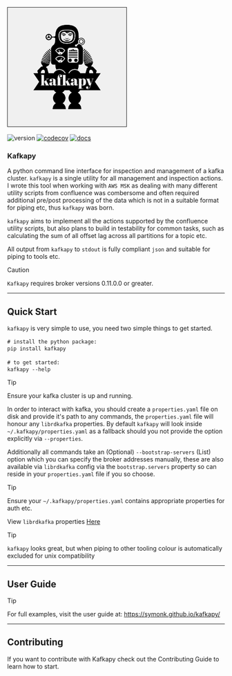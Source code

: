 <img src="https://github.com/symonk/kafkapy/blob/main/.github/images/logo.png" border="1" width="275" height="275">

![version](https://img.shields.io/pypi/v/kafkapy?color=%2342f54b&label=&style=flat-square)
[![codecov](https://codecov.io/gh/symonk/kafkapy/branch/main/graph/badge.svg)](https://codecov.io/gh/symonk/kafkapy)
[![docs](https://img.shields.io/badge/documentation-online-brightgreen.svg)](https://symonk.github.io/kafkapy/)

###  Kafkapy

A python command line interface for inspection and management of a kafka cluster.  `kafkapy` is a single utility
for all management and inspection actions.  I wrote this tool when working with `AWS MSK` as dealing with many
different utility scripts from confluence was combersome and often required additional pre/post processing of the
data which is not in a suitable format for piping etc, thus `kafkapy` was born.


`kafkapy` aims to implement all the actions supported by the confluence utility scripts, but also plans to build in
testability for common tasks, such as calculating the sum of all offset lag across all partitions for a topic etc.

All output from `kafkapy` to `stdout` is fully compliant `json` and suitable for piping to tools etc.


> [!CAUTION]
> `Kafkapy` requires broker versions 0.11.0.0 or greater. 


-----

## Quick Start

`kafkapy` is very simple to use, you need two simple things to get started.

```console
# install the python package:
pip install kafkapy

# to get started:
kafkapy --help
```

> [!TIP]
> Ensure your kafka cluster is up and running.

In order to interact with kafka, you should create a `properties.yaml` file on disk and provide it's path to
any commands, the `properties.yaml` file will honour any `librdkafka` properties.  By default `kafkapy` will
look inside `~/.kafkapy/properties.yaml` as a fallback should you not provide the option explicitly via
`--properties`.   

Additionally all commands take an (Optional) `--bootstrap-servers` (List) option which you can specify the
broker addresses manually, these are also available via `librdkafka` config via the `bootstrap.servers` property
so can reside in your `properties.yaml` file if you so choose. 

> [!TIP]
> Ensure your `~/.kafkapy/properties.yaml` contains appropriate properties for auth etc.

View `librdkafka` properties [Here](https://github.com/confluentinc/librdkafka/blob/master/CONFIGURATION.md)

> [!TIP]
> `kafkapy` looks great, but when piping to other tooling colour is automatically excluded for unix compatibility 

-----

## User Guide

> [!TIP]
> For full examples, visit the user guide at: https://symonk.github.io/kafkapy/

-----

## Contributing

If you want to contribute with Kafkapy check out the Contributing Guide to learn how to start.